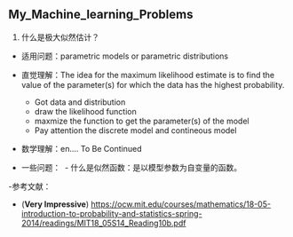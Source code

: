 ## My_Machine_learning_Problems

1. 什么是极大似然估计？

- 适用问题：parametric models or parametric distributions 

- 直觉理解：The idea for the maximum likelihood estimate is to find the value of the parameter(s) for
which the data has the highest probability.
  * Got data and distribution
  * draw the likelihood function 
  * maxmize the function to get the parameter(s) of the model 
  - Pay attention the discrete model and contineous model

- 数学理解：en.... To Be Continued



- 一些问题：
  - 什么是似然函数：是以模型参数为自变量的函数。


 

-参考文献：

- (**Very Impressive**)
https://ocw.mit.edu/courses/mathematics/18-05-introduction-to-probability-and-statistics-spring-2014/readings/MIT18_05S14_Reading10b.pdf


